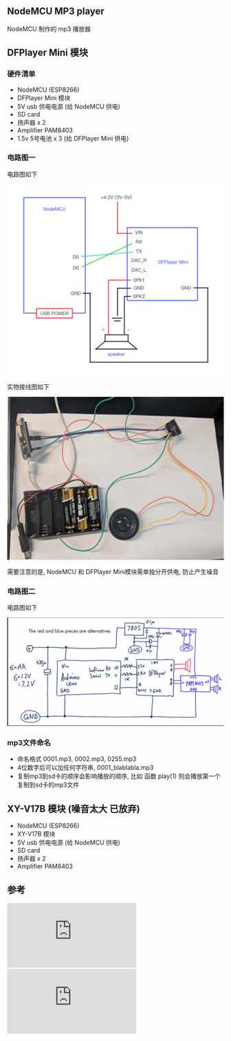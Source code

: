 ## NodeMCU MP3 player

NodeMCU 制作的 mp3 播放器


## DFPlayer Mini 模块

### 硬件清单

* NodeMCU (ESP8266)
* DFPlayer Mini 模块
* 5V usb 供电电源 (给 NodeMCU 供电)
* SD card
* 扬声器 x 2
* Amplifier PAM8403
* 1.5v 5号电池 x 3 (给 DFPlayer Mini 供电)

### 电路图一

电路图如下

![](./docs/circuit_map_1_without_amplifier.png)

实物接线图如下

![](./docs/circuit_map_1_without_amplifier.jpeg)


需要注意的是, NodeMCU 和 DFPlayer Mini模块需单独分开供电, 防止产生噪音


### 电路图二

电路图如下

![](/docs/circuit_map_2_with_amplifier.png)


### mp3文件命名

* 命名格式 0001.mp3, 0002.mp3, 0255.mp3
* 4位数字后可以加任何字符串, 0001_blablabla.mp3
* 复制mp3到sd卡的顺序会影响播放的顺序, 比如 函数 play(1) 则会播放第一个复制到sd卡的mp3文件


## XY-V17B 模块 (噪音太大 已放弃)

* NodeMCU (ESP8266)
* XY-V17B 模块
* 5V usb 供电电源 (给 NodeMCU 供电)
* SD card
* 扬声器 x 2
* Amplifier PAM8403


## 参考

![电路一参考(少了共地线)](https://stonez56.blogspot.com/2015/03/arduino-dfplayer-mini-mp3-module.html)
![电路二参考](http://markus-wobisch.blogspot.com/2016/09/arduino-sounds-dfplayer.html)

